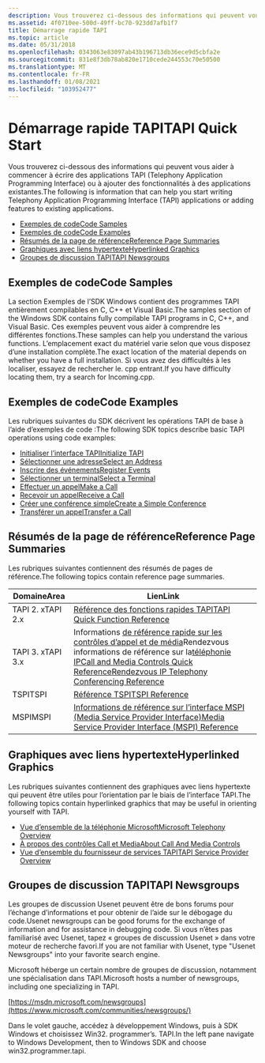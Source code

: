 ```yaml
---
description: Vous trouverez ci-dessous des informations qui peuvent vous aider à commencer à écrire des applications TAPI (Telephony Application Programming Interface) ou à ajouter des fonctionnalités à des applications existantes.
ms.assetid: 4f0710ee-500d-49ff-bc70-923dd7afb1f7
title: Démarrage rapide TAPI
ms.topic: article
ms.date: 05/31/2018
ms.openlocfilehash: 0343063e83097ab43b196713db36ece9d5cbfa2e
ms.sourcegitcommit: 831e8f3db78ab820e1710cede244553c70e50500
ms.translationtype: MT
ms.contentlocale: fr-FR
ms.lasthandoff: 01/08/2021
ms.locfileid: "103952477"
---
```

# <a name="tapi-quick-start"></a><span data-ttu-id="f8fb0-103">Démarrage rapide TAPI</span><span class="sxs-lookup"><span data-stu-id="f8fb0-103">TAPI Quick Start</span></span>

<span data-ttu-id="f8fb0-104">Vous trouverez ci-dessous des informations qui peuvent vous aider à commencer à écrire des applications TAPI (Telephony Application Programming Interface) ou à ajouter des fonctionnalités à des applications existantes.</span><span class="sxs-lookup"><span data-stu-id="f8fb0-104">The following is information that can help you start writing Telephony Application Programming Interface (TAPI) applications or adding features to existing applications.</span></span>

-   [<span data-ttu-id="f8fb0-105">Exemples de code</span><span class="sxs-lookup"><span data-stu-id="f8fb0-105">Code Samples</span></span>](#code-samples)
-   [<span data-ttu-id="f8fb0-106">Exemples de code</span><span class="sxs-lookup"><span data-stu-id="f8fb0-106">Code Examples</span></span>](#code-examples)
-   [<span data-ttu-id="f8fb0-107">Résumés de la page de référence</span><span class="sxs-lookup"><span data-stu-id="f8fb0-107">Reference Page Summaries</span></span>](#reference-page-summaries)
-   [<span data-ttu-id="f8fb0-108">Graphiques avec liens hypertexte</span><span class="sxs-lookup"><span data-stu-id="f8fb0-108">Hyperlinked Graphics</span></span>](#hyperlinked-graphics)
-   [<span data-ttu-id="f8fb0-109">Groupes de discussion TAPI</span><span class="sxs-lookup"><span data-stu-id="f8fb0-109">TAPI Newsgroups</span></span>](#tapi-newsgroups)

## <a name="code-samples"></a><span data-ttu-id="f8fb0-110">Exemples de code</span><span class="sxs-lookup"><span data-stu-id="f8fb0-110">Code Samples</span></span>

<span data-ttu-id="f8fb0-111">La section Exemples de l’SDK Windows contient des programmes TAPI entièrement compilables en C, C++ et Visual Basic.</span><span class="sxs-lookup"><span data-stu-id="f8fb0-111">The samples section of the Windows SDK contains fully compilable TAPI programs in C, C++, and Visual Basic.</span></span> <span data-ttu-id="f8fb0-112">Ces exemples peuvent vous aider à comprendre les différentes fonctions.</span><span class="sxs-lookup"><span data-stu-id="f8fb0-112">These samples can help you understand the various functions.</span></span> <span data-ttu-id="f8fb0-113">L’emplacement exact du matériel varie selon que vous disposez d’une installation complète.</span><span class="sxs-lookup"><span data-stu-id="f8fb0-113">The exact location of the material depends on whether you have a full installation.</span></span> <span data-ttu-id="f8fb0-114">Si vous avez des difficultés à les localiser, essayez de rechercher le. cpp entrant.</span><span class="sxs-lookup"><span data-stu-id="f8fb0-114">If you have difficulty locating them, try a search for Incoming.cpp.</span></span>

## <a name="code-examples"></a><span data-ttu-id="f8fb0-115">Exemples de code</span><span class="sxs-lookup"><span data-stu-id="f8fb0-115">Code Examples</span></span>

<span data-ttu-id="f8fb0-116">Les rubriques suivantes du SDK décrivent les opérations TAPI de base à l’aide d’exemples de code :</span><span class="sxs-lookup"><span data-stu-id="f8fb0-116">The following SDK topics describe basic TAPI operations using code examples:</span></span>

-   [<span data-ttu-id="f8fb0-117">Initialiser l’interface TAPI</span><span class="sxs-lookup"><span data-stu-id="f8fb0-117">Initialize TAPI</span></span>](initialize-tapi.md)
-   [<span data-ttu-id="f8fb0-118">Sélectionner une adresse</span><span class="sxs-lookup"><span data-stu-id="f8fb0-118">Select an Address</span></span>](select-an-address.md)
-   [<span data-ttu-id="f8fb0-119">Inscrire des événements</span><span class="sxs-lookup"><span data-stu-id="f8fb0-119">Register Events</span></span>](register-events.md)
-   [<span data-ttu-id="f8fb0-120">Sélectionner un terminal</span><span class="sxs-lookup"><span data-stu-id="f8fb0-120">Select a Terminal</span></span>](select-a-terminal.md)
-   [<span data-ttu-id="f8fb0-121">Effectuer un appel</span><span class="sxs-lookup"><span data-stu-id="f8fb0-121">Make a Call</span></span>](make-a-call.md)
-   [<span data-ttu-id="f8fb0-122">Recevoir un appel</span><span class="sxs-lookup"><span data-stu-id="f8fb0-122">Receive a Call</span></span>](receive-a-call.md)
-   [<span data-ttu-id="f8fb0-123">Créer une conférence simple</span><span class="sxs-lookup"><span data-stu-id="f8fb0-123">Create a Simple Conference</span></span>](create-a-simple-conference.md)
-   [<span data-ttu-id="f8fb0-124">Transférer un appel</span><span class="sxs-lookup"><span data-stu-id="f8fb0-124">Transfer a Call</span></span>](transfer-a-call.md)

## <a name="reference-page-summaries"></a><span data-ttu-id="f8fb0-125">Résumés de la page de référence</span><span class="sxs-lookup"><span data-stu-id="f8fb0-125">Reference Page Summaries</span></span>

<span data-ttu-id="f8fb0-126">Les rubriques suivantes contiennent des résumés de pages de référence.</span><span class="sxs-lookup"><span data-stu-id="f8fb0-126">The following topics contain reference page summaries.</span></span>



| <span data-ttu-id="f8fb0-127">Domaine</span><span class="sxs-lookup"><span data-stu-id="f8fb0-127">Area</span></span>     | <span data-ttu-id="f8fb0-128">Lien</span><span class="sxs-lookup"><span data-stu-id="f8fb0-128">Link</span></span>                                                                                                                                                                                                  |
|----------|-------------------------------------------------------------------------------------------------------------------------------------------------------------------------------------------------------|
| <span data-ttu-id="f8fb0-129">TAPI 2. x</span><span class="sxs-lookup"><span data-stu-id="f8fb0-129">TAPI 2.x</span></span> | [<span data-ttu-id="f8fb0-130">Référence des fonctions rapides TAPI</span><span class="sxs-lookup"><span data-stu-id="f8fb0-130">TAPI Quick Function Reference</span></span>](./tapi-quick-function-reference.md)                                                                                                                           |
| <span data-ttu-id="f8fb0-131">TAPI 3. x</span><span class="sxs-lookup"><span data-stu-id="f8fb0-131">TAPI 3.x</span></span> | <span data-ttu-id="f8fb0-132">Informations [de référence rapide sur les contrôles d’appel et de média](call-and-media-controls-quick-reference.md)Rendezvous informations de référence sur la[téléphonie IP](rendezvous-ip-telephony-conferencing-reference.md)</span><span class="sxs-lookup"><span data-stu-id="f8fb0-132">[Call and Media Controls Quick Reference](call-and-media-controls-quick-reference.md)[Rendezvous IP Telephony Conferencing Reference](rendezvous-ip-telephony-conferencing-reference.md)</span></span><br/> |
| <span data-ttu-id="f8fb0-133">TSPI</span><span class="sxs-lookup"><span data-stu-id="f8fb0-133">TSPI</span></span>     | [<span data-ttu-id="f8fb0-134">Référence TSPI</span><span class="sxs-lookup"><span data-stu-id="f8fb0-134">TSPI Reference</span></span>](./tspi-reference.md)                                                                                                                                                          |
| <span data-ttu-id="f8fb0-135">MSPI</span><span class="sxs-lookup"><span data-stu-id="f8fb0-135">MSPI</span></span>     | [<span data-ttu-id="f8fb0-136">Informations de référence sur l’interface MSPI (Media Service Provider Interface)</span><span class="sxs-lookup"><span data-stu-id="f8fb0-136">Media Service Provider Interface (MSPI) Reference</span></span>](media-service-provider-interface-mspi-reference.md)                                                                                              |



 

## <a name="hyperlinked-graphics"></a><span data-ttu-id="f8fb0-137">Graphiques avec liens hypertexte</span><span class="sxs-lookup"><span data-stu-id="f8fb0-137">Hyperlinked Graphics</span></span>

<span data-ttu-id="f8fb0-138">Les rubriques suivantes contiennent des graphiques avec liens hypertexte qui peuvent être utiles pour l’orientation par le biais de l’interface TAPI.</span><span class="sxs-lookup"><span data-stu-id="f8fb0-138">The following topics contain hyperlinked graphics that may be useful in orienting yourself with TAPI.</span></span>

-   [<span data-ttu-id="f8fb0-139">Vue d’ensemble de la téléphonie Microsoft</span><span class="sxs-lookup"><span data-stu-id="f8fb0-139">Microsoft Telephony Overview</span></span>](microsoft-telephony-overview.md)
-   [<span data-ttu-id="f8fb0-140">À propos des contrôles Call et Media</span><span class="sxs-lookup"><span data-stu-id="f8fb0-140">About Call And Media Controls</span></span>](about-call-and-media-controls.md)
-   [<span data-ttu-id="f8fb0-141">Vue d’ensemble du fournisseur de services TAPI</span><span class="sxs-lookup"><span data-stu-id="f8fb0-141">TAPI Service Provider Overview</span></span>](./tapi-service-provider-overview.md)

## <a name="tapi-newsgroups"></a><span data-ttu-id="f8fb0-142">Groupes de discussion TAPI</span><span class="sxs-lookup"><span data-stu-id="f8fb0-142">TAPI Newsgroups</span></span>

<span data-ttu-id="f8fb0-143">Les groupes de discussion Usenet peuvent être de bons forums pour l’échange d’informations et pour obtenir de l’aide sur le débogage du code.</span><span class="sxs-lookup"><span data-stu-id="f8fb0-143">Usenet newsgroups can be good forums for the exchange of information and for assistance in debugging code.</span></span> <span data-ttu-id="f8fb0-144">Si vous n’êtes pas familiarisé avec Usenet, tapez « groupes de discussion Usenet » dans votre moteur de recherche favori.</span><span class="sxs-lookup"><span data-stu-id="f8fb0-144">If you are not familiar with Usenet, type "Usenet Newsgroups" into your favorite search engine.</span></span>

<span data-ttu-id="f8fb0-145">Microsoft héberge un certain nombre de groupes de discussion, notamment une spécialisation dans TAPI.</span><span class="sxs-lookup"><span data-stu-id="f8fb0-145">Microsoft hosts a number of newsgroups, including one specializing in TAPI.</span></span>

[https://msdn.microsoft.com/newsgroups](https://www.microsoft.com/communities/newsgroups/)

<span data-ttu-id="f8fb0-146">Dans le volet gauche, accédez à développement Windows, puis à SDK Windows et choisissez Win32. programmer’s. TAPI.</span><span class="sxs-lookup"><span data-stu-id="f8fb0-146">In the left pane navigate to Windows Development, then to Windows SDK and choose win32.programmer.tapi.</span></span>

 

